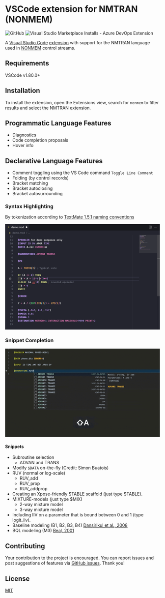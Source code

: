 # VSCode extension for NMTRAN (NONMEM)

![GitHub](https://img.shields.io/github/license/vrognas/vscode-nmtran)
![Visual Studio Marketplace Installs - Azure DevOps Extension](https://img.shields.io/visual-studio-marketplace/azure-devops/installs/total/vrognas.nmtran)

A [Visual Studio Code](https://code.visualstudio.com/) [extension](https://marketplace.visualstudio.com/VSCode) with support for the NMTRAN language used in [NONMEM](https://www.iconplc.com/solutions/technologies/nonmem/) control streams.

## Requirements

VSCode v1.80.0+

## Installation

To install the extension, open the Extensions view, search for `nonmem` to filter results and select the NMTRAN extension.

## Programmatic Language Features

* Diagnostics
* Code completion proposals
* Hover info

## Declarative Language Features

* Comment toggling using the VS Code command `Toggle Line Comment` 
* Folding (by control records)
* Bracket matching
* Bracket autoclosing
* Bracket autosurrounding

### Syntax Highlighting

By tokenization according to [TextMate 1.5.1 naming conventions](https://macromates.com/manual/en/language_grammars#naming_conventions)

![demo_syntax-highlight](images/demo_syntax-highlight.png)

### Snippet Completion

![demo_advan-snippets](images/demo_advan-snippets.gif)

#### Snippets
* Subroutine selection
  * ADVAN and TRANS
* Modify `$DATA` on-the-fly (Credit: Simon Buatois)
* RUV (normal or log-scale)
  * RUV_add
  * RUV_prop
  * RUV_addprop
* Creating an Xpose-friendly $TABLE scaffold (just type $TABLE).
* MIXTURE-models (just type $MIX)
  * 2-way mixture model
  * 3-way mixture model
* Including IIV on a parameter that is bound between 0 and 1 (type logit_iiv).
* Baseline modeling (B1, B2, B3, B4) [Dansirikul et al., 2008](https://doi.org/10.1007/s10928-008-9088-2)
* BQL modeling (M3) [Beal, 2001](https://doi.org/10.1023/a:1012299115260)

## Contributing

Your contribution to the project is encouraged.
You can report issues and post suggestions of features via [GitHub issues](https://github.com/vrognas/vscode-nmtran/issues).
Thank you!

## License

[MIT](LICENSE)
